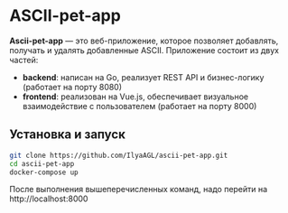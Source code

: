 # ASCII-pet-app

**Ascii-pet-app** — это веб-приложение, которое позволяет добавлять, получать и удалять добавленные ASCII. Приложение состоит из двух частей:

- **backend**: написан на Go, реализует REST API и бизнес-логику (работает на порту 8080)
- **frontend**: реализован на Vue.js, обеспечивает визуальное взаимодействие с пользователем (работает на порту 8000)

## Установка и запуск

```bash
git clone https://github.com/IlyaAGL/ascii-pet-app.git
cd ascii-pet-app
docker-compose up
```
После выполнения вышеперечисленных команд, надо перейти на http://localhost:8000
